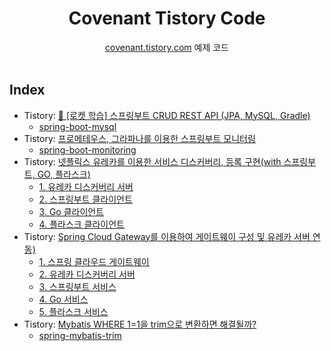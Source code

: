 <div align=center>
<h1> Covenant Tistory Code </h1>
<a href="https://covenant.tistory.com">covenant.tistory.com</a> 예제 코드
</div>
<br />

## Index

- Tistory: [🚀 [로켓 학습] 스프링부트 CRUD REST API (JPA, MySQL, Gradle)](https://covenant.tistory.com/243)
    - [spring-boot-mysql](https://github.com/KoEonYack/Tistory-Covenant-Code/tree/main/spring-boot-mysql)
- Tistory: [프로메테우스, 그라파나를 이용한 스프링부트 모니터링](https://covenant.tistory.com/244)
    - [spring-boot-monitoring](https://github.com/KoEonYack/Tistory-Covenant-Code/tree/main/spring-boot-monitoring)
- Tistory: [넷플릭스 유레카를 이용한 서비스 디스커버리, 등록 구현(with 스프링부트, GO, 플라스크)](https://covenant.tistory.com/251)
    - [1. 유레카 디스커버리 서버](https://github.com/KoEonYack/Tistory-Covenant-Code/tree/main/eureka-service/server-eureka)
    - [2. 스프링부트 클라이언트](https://github.com/KoEonYack/Tistory-Covenant-Code/tree/main/eureka-service/client-springboot)
    - [3. Go 클라이언트](https://github.com/KoEonYack/Tistory-Covenant-Code/tree/main/eureka-service/client-go)
    - [4. 플라스크 클라이언트](https://github.com/KoEonYack/Tistory-Covenant-Code/tree/main/eureka-service/client-flask)
- Tistory: [Spring Cloud Gateway를 이용하여 게이트웨이 구성 및 유레카 서버 연동)](https://covenant.tistory.com/252)
    - [1. 스프링 클라우드 게이트웨이](https://github.com/KoEonYack/Tistory-Covenant-Code/tree/main/spring-cloud-api-gateway-msa/api-gateway)
    - [2. 유레카 디스커버리 서버](https://github.com/KoEonYack/Tistory-Covenant-Code/tree/main/spring-cloud-api-gateway-msa/eureka-service-discovery)
    - [3. 스프링부트 서비스](https://github.com/KoEonYack/Tistory-Covenant-Code/tree/main/spring-cloud-api-gateway-msa/client-springboot)
    - [4. Go 서비스](https://github.com/KoEonYack/Tistory-Covenant-Code/tree/main/spring-cloud-api-gateway-msa/client-go)
    - [5. 플라스크 서비스](https://github.com/KoEonYack/Tistory-Covenant-Code/tree/main/spring-cloud-api-gateway-msa/client-flask)
- Tistory: [Mybatis WHERE 1=1을 trim으로 변환하면 해결될까?](https://covenant.tistory.com/253)
    - [spring-mybatis-trim](https://github.com/KoEonYack/Tistory-Covenant-Code/tree/main/spring-mybatis-trim)

<br />
